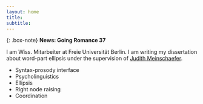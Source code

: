 ```yaml
---
layout: home
title:
subtitle:
---
```



{: .box-note}
**News: Going Romance 37**

I am Wiss. Mitarbeiter at Freie Universität Berlin. I am writing my dissertation about word-part ellipsis under the supervision of [Judith Meinschaefer](https://www.geisteswissenschaften.fu-berlin.de/we05/institut/mitarbeiter/meinschaefer/index.html).


* Syntax-prosody interface
* Psycholinguistics
* Ellipsis
* Right node raising
* Coordination
